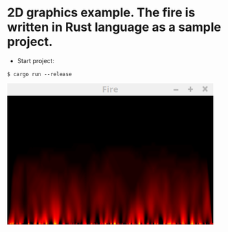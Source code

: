 # 2D graphics example. The fire is written in Rust language as a sample project.

* Start project:
```
$ cargo run --release
```

![The Fire Demo](demo/fire.gif)